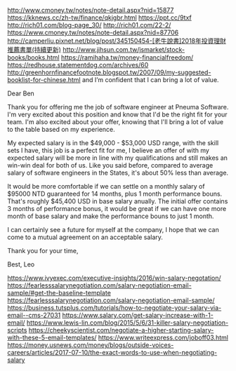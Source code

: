 http://www.cmoney.tw/notes/note-detail.aspx?nid=15877
https://kknews.cc/zh-tw/finance/qkjgbr.html
https://ppt.cc/9txf
http://rich01.com/blog-page_30/
http://rich01.com/22-2/
https://www.cmoney.tw/notes/note-detail.aspx?nid=87706
http://camperliu.pixnet.net/blog/post/345150454-[老牛說書]2018年投資理財推薦書單(持續更新)
http://www.jihsun.com.tw/jsmarket/stock-books/books.html
https://ramihaha.tw/money-financialfreedom/
https://redhouse.statementdog.com/archives/60
http://greenhornfinancefootnote.blogspot.tw/2007/09/my-suggested-booklist-for-chinese.html
and I’m confident that I can bring a lot of value.

Dear Ben

Thank you for offering me the job of software engineer at Pneuma Software. I'm very excited about this position and know that I'd be the right fit for your team. I'm also excited about your offer, knowing that I'll bring a lot of value to the table based on my experience.

My expected salary is in the $49,000 - $53,000 USD range, with the skill sets I have, this job is a perfect fit for me, I believe an offer of with my expected salary will be more in line with my qualifications and still makes an win-win deal for both of us. Like you said before, compared to average salary of software engineers in the States, it's about 50% less than average. 

It would be more comfortable if we can settle on a monthly salary of $95000 NTD guaranteed for 14 months, plus 1 month performance bouns. That's roughly $45,400 USD in base salary anually. The initial offer contains 3 months of performance bonus, it would be great if we can have one more month of base salary and make the performance bouns to just 1 month.

I can certainly see a future for myself at the company, I hope that we can come to a mutual agreement on an acceptable salary.

Thank you for your time,

Best,
Leo

https://www.ivyexec.com/executive-insights/2016/win-salary-negotation/
https://fearlesssalarynegotiation.com/salary-negotiation-email-sample/#get-the-baseline-template
https://fearlesssalarynegotiation.com/salary-negotiation-email-sample/
https://business.tutsplus.com/tutorials/how-to-negotiate-your-salary-via-email--cms-27031
https://www.salary.com/get-salary-increase-with-1-email/
https://www.lewis-lin.com/blog/2015/5/6/31-killer-salary-negotiation-scripts
https://cheekyscientist.com/negotiate-a-higher-starting-salary-with-these-5-email-templates/
https://www.writeexpress.com/joboff03.html
https://money.usnews.com/money/blogs/outside-voices-careers/articles/2017-07-10/the-exact-words-to-use-when-negotiating-salary

